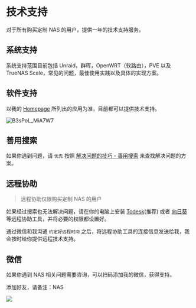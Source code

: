 # 技术支持

对于所有购买定制 NAS 的用户，提供一年的技术支持服务。

## 系统支持

系统支持范围目前包括 Unraid，群晖，OpenWRT（软路由），PVE 以及 TrueNAS Scale，常见的问题，最佳使用实践以及具体的实现方案。

## 软件支持

以我的 [Homepage](https://homepage.slarker.me/) 所列出的应用为准，目前都可以提供技术支持。

![B3sPoL_MiA7W7](https://img.slarker.me/blog/B3sPoL_MiA7W7.png)

## 善用搜索

如果你遇到问题，请 `优先` 按照 [解决问题的技巧 - 善用搜索](/basic/search.md) 来查找解决问题的方案。

## 远程协助

> 远程协助仅限购买定制 NAS 的用户

如果经过搜索也无法解决问题，请在你的电脑上安装 [Todesk](https://www.todesk.com/)(推荐) 或者 [向日葵](https://sunlogin.oray.com/product/feat) 等远程协助工具，并将必要的权限都设置好。

通过微信和我沟通 `约定好远程时间` 之后，将远程协助工具的连接信息发送给我，我会按时给你提供远程技术支持。

## 微信

如果你遇到 NAS 相关问题需要咨询，可以扫码添加我的微信，获得支持。

添加好友，请备注：NAS

![](https://blog-1255332810.cos.ap-shanghai.myqcloud.com/uPic/wxqrcode.jpg)